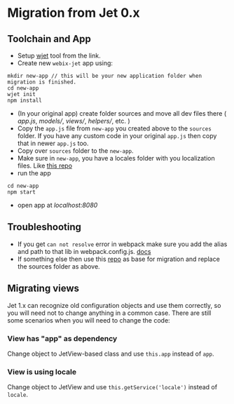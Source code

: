 # Migration from Jet 0.x

## Toolchain and App

* Setup [wjet](https://webix.gitbook.io/webix-jet/part-iii-practical-tasks/wjet-utility-for-faster-prototyping) tool from the link.
* Create new `webix-jet` app using:  
```text
mkdir new-app // this will be your new application folder when migration is finished.
cd new-app
wjet init
npm install
```
* (In your original app) create folder sources and move all dev files there \( _app.js_, _models/_, _views/_, _helpers/_, etc. \)
* Copy the `app.js` file from `new-app` you created above to the `sources` folder. If you have any custom code in your original `app.js` then copy that in newer `app.js` too.
* Copy over `sources` folder to the `new-app`.
* Make sure in `new-app`, you have a locales folder with you localization files. Like [this repo](https://github.com/webix-hub/jet-start/tree/master/sources/locales)
* run the app 

```text
cd new-app
npm start
```

* open app at _localhost:8080_

## Troubleshooting
* If you get `can not resolve` error in webpack make sure you add the alias and path to that lib in webpack.config.js. [docs](https://webpack.js.org/configuration/resolve/)
* If something else then use this [repo](https://github.com/webix-hub/jet-start) as base for migration and replace the sources folder as above.

## Migrating views

Jet 1.x can recognize old configuration objects and use them correctly, so you will need not to change anything in a common case. There are still some scenarios when you will need to change the code:

### View has "app" as dependency

Change object to JetView-based class and use `this.app` instead of `app`.

### View is using locale

Change object to JetView and use `this.getService('locale')` instead of `locale`.

